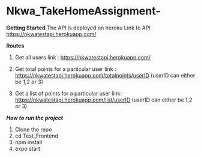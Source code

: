 # Nkwa_TakeHomeAssignment-

**Getting Started**
The API is deployed on heroku
Link to API https://nkwatestapi.herokuapp.com/

**Routes**
1. Get all users 
link : https://nkwatestapi.herokuapp.com/

2. Get total points for a particular user
link : https://nkwatestapi.herokuapp.com/totalpoints/userID (userID can either be 1,2 or 3)

3. Get a list of points for a particular user 
link: https://nkwatestapi.herokuapp.com/list/userID (userID can either be 1,2 or 3)

***How to run the project***
1. Clone the repo
2. cd Test_Frontend
3. npm install
4. expo start
